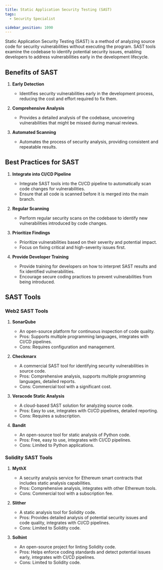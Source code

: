 ```yaml
---
title: Static Application Security Testing (SAST)
tags:
  - Security Specialist

sidebar_position: 1090
---
```


Static Application Security Testing (SAST) is a method of analyzing source code for security vulnerabilities without executing the program. SAST tools examine the codebase to identify potential security issues, enabling developers to address vulnerabilities early in the development lifecycle.

## Benefits of SAST

1. **Early Detection**
   - Identifies security vulnerabilities early in the development process, reducing the cost and effort required to fix them.

2. **Comprehensive Analysis**
   - Provides a detailed analysis of the codebase, uncovering vulnerabilities that might be missed during manual reviews.

3. **Automated Scanning**
   - Automates the process of security analysis, providing consistent and repeatable results.

## Best Practices for SAST

1. **Integrate into CI/CD Pipeline**
   - Integrate SAST tools into the CI/CD pipeline to automatically scan code changes for vulnerabilities.
   - Ensure that all code is scanned before it is merged into the main branch.

2. **Regular Scanning**
   - Perform regular security scans on the codebase to identify new vulnerabilities introduced by code changes.

3. **Prioritize Findings**
   - Prioritize vulnerabilities based on their severity and potential impact.
   - Focus on fixing critical and high-severity issues first.

4. **Provide Developer Training**
   - Provide training for developers on how to interpret SAST results and fix identified vulnerabilities.
   - Encourage secure coding practices to prevent vulnerabilities from being introduced.

## SAST Tools

### Web2 SAST Tools

1. **SonarQube**
   - An open-source platform for continuous inspection of code quality.
   - Pros: Supports multiple programming languages, integrates with CI/CD pipelines.
   - Cons: Requires configuration and management.

2. **Checkmarx**
   - A commercial SAST tool for identifying security vulnerabilities in source code.
   - Pros: Comprehensive analysis, supports multiple programming languages, detailed reports.
   - Cons: Commercial tool with a significant cost.

3. **Veracode Static Analysis**
   - A cloud-based SAST solution for analyzing source code.
   - Pros: Easy to use, integrates with CI/CD pipelines, detailed reporting.
   - Cons: Requires a subscription.

4. **Bandit**
   - An open-source tool for static analysis of Python code.
   - Pros: Free, easy to use, integrates with CI/CD pipelines.
   - Cons: Limited to Python applications.

### Solidity SAST Tools

1. **MythX**
   - A security analysis service for Ethereum smart contracts that includes static analysis capabilities.
   - Pros: Comprehensive analysis, integrates with other Ethereum tools.
   - Cons: Commercial tool with a subscription fee.

2. **Slither**
   - A static analysis tool for Solidity code.
   - Pros: Provides detailed analysis of potential security issues and code quality, integrates with CI/CD pipelines.
   - Cons: Limited to Solidity code.

3. **Solhint**
   - An open-source project for linting Solidity code.
   - Pros: Helps enforce coding standards and detect potential issues early, integrates with CI/CD pipelines.
   - Cons: Limited to Solidity code.
